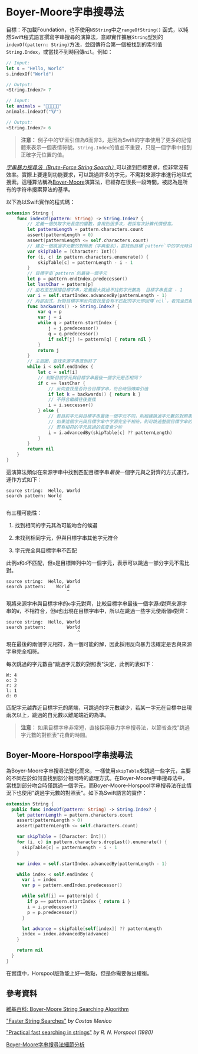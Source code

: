 # Boyer-Moore字串搜尋法

目標：不加載Foundation，也不使用`NSString`中之`rangeOfString()` 函式，以純然Swift程式語言撰寫字串搜尋的演算法，意即實作擴展`String`型別的`indexOf(pattern: String)`方法，並回傳符合第一個被找到的索引值`String.Index`，或當找不到時回傳`nil`。例如：

```swift
// Input: 
let s = "Hello, World"
s.indexOf("World")

// Output:
<String.Index?> 7

// Input:
let animals = "🐶🐔🐷🐮🐱"
animals.indexOf("🐮")

// Output:
<String.Index?> 6
```

> **注意：** 例子中的🐮索引值為6而非3，是因為Swift的字串使用了更多的記憶體來表示一個表情符號。`String.Index`的值並不重要，只是一個字串中指到正確字元位置的值。

[*字串暴力搜尋法（Brute-Force String Search）*](brute-force_string_search.md)可以達到目標要求，但非常沒有效率。實際上要達到功能要求，可以跳過許多的字元，不需對來源字串進行地毯式搜索。這種算法稱為[Boyer-Moore](https://en.wikipedia.org/wiki/Boyer–Moore_string_search_algorithm)演算法，已經存在很長一段時間，被認為是所有的字符串搜索算法的基準。

以下為以Swift實作的程式碼：

```swift
extension String {
	func indexOf(pattern: String) -> String.Index? {
		// 定義一個快取字元長度的變數，會用到很多次，若採每次計算代價很高。
		let patternLength = pattern.characters.count
		assert(patternLength > 0)
		assert(patternLength <= self.characters.count)
		// 建立一個跳過字元數的對照表（字典型別），當找到目標`pattern`中的字元時決定我們跳過的字元數。
		var skipTable = [Character: Int]()
		for (i, c) in pattern.characters.enumerate() {
			skipTable[c] = patternLength - i - 1
		}
		// 目標字串`pattern`的最後一個字元
		let p = pattern.endIndex.predecessor()
		let lastChar = pattern[p]
		// 由右至左掃描目標字串，定義最大跳過不找的字元數為  目標字串長度 - 1
		var i = self.startIndex.advancedBy(patternLength - 1)
		// 內部函式，針對目標字串反向查找是否有不匹配的字元即回傳`nil`，若完全匹配回傳索引值
		func backwards() -> String.Index? {
			var q = p
			var j = i
			while q > pattern.startIndex {
				j = j.predecessor()
				q = q.predecessor()
				if self[j] != pattern[q] { return nil }
			}
			return j
		}
		// 主迴圈，查找來源字串直到終了
		while i < self.endIndex {
			let c = self[i]
			// 判斷目前字元與目標字串最後一個字元是否相同？
			if c == lastChar {
				// 反向查找是否符合目標字串，符合時回傳索引值
				if let k = backwards() { return k }
				// 不符合繼續往後查找
				i = i.successor()
			} else {
				// 若目前字元與目標字串最後一個字元不同，則根據跳過字元數的對照表決定跳過的字數
				// 如果這個字元與目標字串中字源完全不相符，則可跳過整個目標字串的長度。
				// 若有相符的字元跳過的長度會少些
				i = i.advancedBy(skipTable[c] ?? patternLength)
			}
		}
		return nil
	}
}
```

這演算法類似在來源字串中找到匹配目標字串*最後*一個字元與之對齊的方式運行，運作方式如下：

	source string:  Hello, World
	search pattern: World
	                    ^

有三種可能性：

1. 找到相同的字元其為可能吻合的候選

2. 未找到相同字元，但與目標字串其他字元符合

3. 字元完全與目標字串不匹配

此例`o`和`d`不匹配，但`o`是目標陣列中的一個字元，表示可以跳過一部分字元不需比對。

	source string:  Hello, World
	search pattern:    World
	                       ^

現將來源字串與目標字串的`o`字元對齊，比較目標字串最後一個字源`d`對齊來源字串的`W`，不相符合，但`W`也出現在目標字串中，所以在跳過一些字元使兩個`W`對齊：

	source string:  Hello, World
	search pattern:        World
	                           ^

現在最後的兩個字元相符，為一個可能的解，因此採用反向暴力法確定是否與來源字串完全相符。

每次跳過的字元數由"跳過字元數的對照表"決定，此例的表如下：

	W: 4
	o: 3
	r: 2
	l: 1
	d: 0

匹配字元越靠近目標字元的尾端，可跳過的字元數越少，若某一字元在目標中出現兩次以上，跳過的自元數以離尾端近的為準。

> **注意：** 如果目標字串非常短，直接採用暴力字串搜尋法，以節省查找"跳過字元數的對照表"花費的時間。

## Boyer-Moore-Horspool字串搜尋法

為Boyer-Moore字串搜尋法變化而來，一樣使用`skipTable`來跳過一些字元，主要的不同在於如何查找到部分相同時的處理方式。在Boyer-Moore字串搜尋法中，當找到部分吻合時僅跳過一個字元，而Boyer-Moore-Horspool字串搜尋法在此情況下也使用"跳過字元數的對照表"。如下為Swift語言的實作：

```swift
extension String {
  public func indexOf(pattern: String) -> String.Index? {
    let patternLength = pattern.characters.count
    assert(patternLength > 0)
    assert(patternLength <= self.characters.count)

    var skipTable = [Character: Int]()
    for (i, c) in pattern.characters.dropLast().enumerate() {
      skipTable[c] = patternLength - i - 1
    }

    var index = self.startIndex.advancedBy(patternLength - 1)

    while index < self.endIndex {
      var i = index
      var p = pattern.endIndex.predecessor()

      while self[i] == pattern[p] {
        if p == pattern.startIndex { return i }
        i = i.predecessor()
        p = p.predecessor()
      }

      let advance = skipTable[self[index]] ?? patternLength
      index = index.advancedBy(advance)
    }

    return nil
  }
}
```

在實踐中，Horspool版效能上好一點點，但是你需要做出權衡。

## 參考資料

[維基百科: Boyer-Moore String Searching Algorithm](https://en.wikipedia.org/wiki/Boyer–Moore_string_search_algorithm)

["Faster String Searches"](http://www.drdobbs.com/database/faster-string-searches/184408171) *by Costas Menico*

["Practical fast searching in strings"](http://www.cin.br/~paguso/courses/if767/bib/Horspool_1980.pdf) *by R. N. Horspool (1980)*

[Boyer-Moore字串搜尋法細節分析](http://www.inf.fh-flensburg.de/lang/algorithmen/pattern/bmen.htm)
